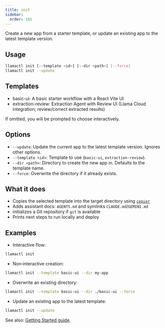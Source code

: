 ```yaml
---
title: init
sidebar:
  order: 101
---
```

Create a new app from a starter template, or update an existing app to the latest template version.

## Usage

```bash
llamactl init [--template <id>] [--dir <path>] [--force]
llamactl init --update
```

## Templates

- basic-ui: A basic starter workflow with a React Vite UI
- extraction-review: Extraction Agent with Review UI (Llama Cloud integration; review/correct extracted results)

If omitted, you will be prompted to choose interactively.

## Options

- `--update`: Update the current app to the latest template version. Ignores other options.
- `--template <id>`: Template to use (`basic-ui`, `extraction-review`).
- `--dir <path>`: Directory to create the new app in. Defaults to the template name.
- `--force`: Overwrite the directory if it already exists.

## What it does

- Copies the selected template into the target directory using [`copier`](https://copier.readthedocs.io/en/stable/)
- Adds assistant docs: `AGENTS.md` and symlinks `CLAUDE.md`/`GEMINI.md`
- initializes a Git repository if `git` is available
- Prints next steps to run locally and deploy

## Examples

- Interactive flow:
```bash
llamactl init
```

- Non‑interactive creation:
```bash
llamactl init --template basic-ui --dir my-app
```

- Overwrite an existing directory:
```bash
llamactl init --template basic-ui --dir ./basic-ui --force
```

- Update an existing app to the latest template:
```bash
llamactl init --update
```

See also: [Getting Started guide](/python/cloud/llamaagents/getting-started).
